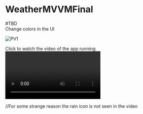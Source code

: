# WeatherMVVMFinal

#TBD <br />
Change colors in the UI 






![PV1](https://user-images.githubusercontent.com/10739658/135834003-1ff3fdc8-d5ac-45c5-9edd-530ff8c6f697.png)




Click to watch the video of the app running ![PV2](https://user-images.githubusercontent.com/10739658/135833675-9c8fba8b-fbd2-4ad0-8512-6d391002d2c0.mp4)


//For some strange reason the rain icon is not seen in the video
